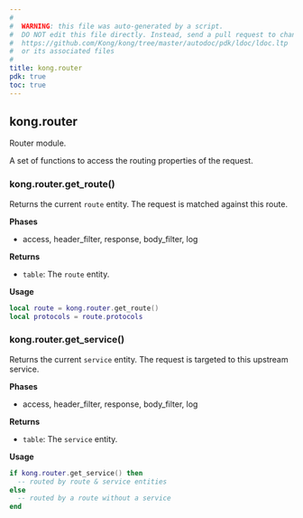 ```yaml
---
#
#  WARNING: this file was auto-generated by a script.
#  DO NOT edit this file directly. Instead, send a pull request to change
#  https://github.com/Kong/kong/tree/master/autodoc/pdk/ldoc/ldoc.ltp
#  or its associated files
#
title: kong.router
pdk: true
toc: true
---
```


## kong.router

Router module.

 A set of functions to access the routing properties of the request.




### kong.router.get_route()

Returns the current `route` entity.  The request is matched against this
 route.


**Phases**

* access, header_filter, response, body_filter, log

**Returns**

* `table`:  The `route` entity.


**Usage**

``` lua
local route = kong.router.get_route()
local protocols = route.protocols
```



### kong.router.get_service()

Returns the current `service` entity.  The request is targeted to this
 upstream service.


**Phases**

* access, header_filter, response, body_filter, log

**Returns**

* `table`:  The `service` entity.


**Usage**

``` lua
if kong.router.get_service() then
  -- routed by route & service entities
else
  -- routed by a route without a service
end
```


